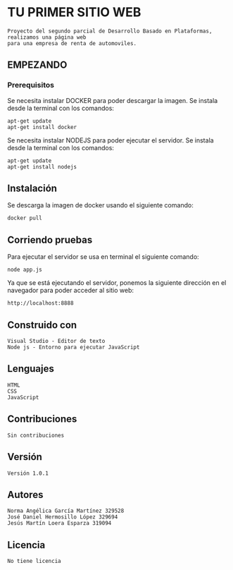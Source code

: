 # TU PRIMER SITIO WEB

	Proyecto del segundo parcial de Desarrollo Basado en Plataformas, realizamos una página web 
	para una empresa de renta de automoviles.

## EMPEZANDO

### Prerequisitos

Se necesita instalar DOCKER para poder descargar la imagen. Se instala desde la terminal 
con los comandos:

    apt-get update
    apt-get install docker
				
Se necesita instalar NODEJS para poder ejecutar el servidor. Se instala desde la terminal 
con los comandos:

	apt-get update
	apt-get install nodejs

## Instalación

Se descarga la imagen de docker usando el siguiente comando:

	docker pull 
	

## Corriendo pruebas

Para ejecutar el servidor se usa en terminal el siguiente comando:

	node app.js
	
Ya que se está ejecutando el servidor, ponemos la siguiente dirección en el navegador 
para poder acceder al sitio web:

	http://localhost:8888
	
## Construido con

	Visual Studio - Editor de texto
	Node js - Entorno para ejecutar JavaScript
	
## Lenguajes

	HTML
	CSS
	JavaScript

## Contribuciones

	Sin contribuciones

## Versión

	Versión 1.0.1

## Autores

	Norma Angélica García Martínez 329528
	José Daniel Hermosillo López 329694
	Jesús Martín Loera Esparza 319094

## Licencia

	No tiene licencia
